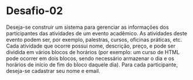 # Desafio-02

Deseja-se construir um sistema para gerenciar as informações dos participantes das atividades de um 
evento acadêmico. As atividades deste evento podem ser, por exemplo, palestras, cursos, oficinas 
práticas, etc. Cada atividade que ocorre possui nome, descrição, preço, e pode ser dividida em vários 
blocos de horários (por exemplo: um curso de HTML pode ocorrer em dois blocos, sendo necessário 
armazenar o dia e os horários de início de fim do bloco daquele dia). Para cada participante, deseja-se 
cadastrar seu nome e email. 
